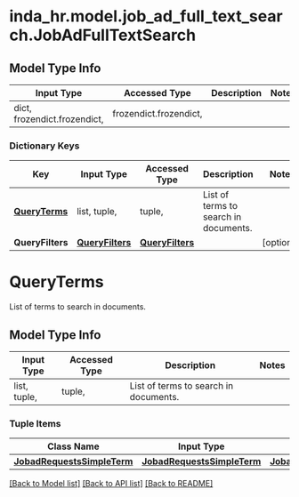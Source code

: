 # inda_hr.model.job_ad_full_text_search.JobAdFullTextSearch

## Model Type Info
Input Type | Accessed Type | Description | Notes
------------ | ------------- | ------------- | -------------
dict, frozendict.frozendict,  | frozendict.frozendict,  |  | 

### Dictionary Keys
Key | Input Type | Accessed Type | Description | Notes
------------ | ------------- | ------------- | ------------- | -------------
**[QueryTerms](#QueryTerms)** | list, tuple,  | tuple,  | List of terms to search in documents. | 
**QueryFilters** | [**QueryFilters**](QueryFilters.md) | [**QueryFilters**](QueryFilters.md) |  | [optional] 

# QueryTerms

List of terms to search in documents.

## Model Type Info
Input Type | Accessed Type | Description | Notes
------------ | ------------- | ------------- | -------------
list, tuple,  | tuple,  | List of terms to search in documents. | 

### Tuple Items
Class Name | Input Type | Accessed Type | Description | Notes
------------- | ------------- | ------------- | ------------- | -------------
[**JobadRequestsSimpleTerm**](JobadRequestsSimpleTerm.md) | [**JobadRequestsSimpleTerm**](JobadRequestsSimpleTerm.md) | [**JobadRequestsSimpleTerm**](JobadRequestsSimpleTerm.md) |  | 

[[Back to Model list]](../../README.md#documentation-for-models) [[Back to API list]](../../README.md#documentation-for-api-endpoints) [[Back to README]](../../README.md)

